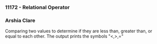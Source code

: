 ### 11172 - Relational Operator
### Arshia Clare
Comparing two values to determine if they are less than, greater than, or equal to each other. The output prints the symbols "<,>,="
